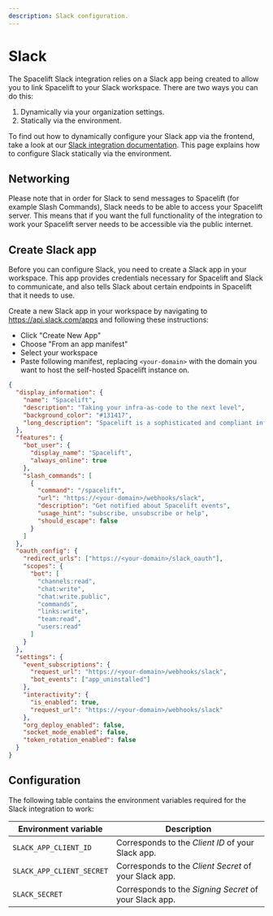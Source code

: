 ```yaml
---
description: Slack configuration.
---
```


# Slack

The Spacelift Slack integration relies on a Slack app being created to allow you to link Spacelift to your Slack workspace. There are two ways you can do this:

1. Dynamically via your organization settings.
2. Statically via the environment.

To find out how to dynamically configure your Slack app via the frontend, take a look at our [Slack integration documentation](../../../integrations/chatops/slack.md#create-slack-app). This page explains how to configure Slack statically via the environment.

## Networking

Please note that in order for Slack to send messages to Spacelift (for example Slash Commands), Slack needs to be able to access your Spacelift server. This means that if you want the full functionality of the integration to work your Spacelift server needs to be accessible via the public internet.

## Create Slack app

Before you can configure Slack, you need to create a Slack app in your workspace. This app provides credentials necessary for Spacelift and Slack to communicate, and also tells Slack about certain endpoints in Spacelift that it needs to use.

Create a new Slack app in your workspace by navigating to <https://api.slack.com/apps> and following these instructions:

- Click "Create New App"
- Choose "From an app manifest"
- Select your workspace
- Paste following manifest, replacing `<your-domain>` with the domain you want to host the self-hosted Spacelift instance on.

```json
{
  "display_information": {
    "name": "Spacelift",
    "description": "Taking your infra-as-code to the next level",
    "background_color": "#131417",
    "long_description": "Spacelift is a sophisticated and compliant infrastructure delivery platform for OpenTofu, Terraform (including Terragrunt), Pulumi, CloudFormation, Ansible, and Kubernetes.\r\n\r\n• No lock-in. Under the hood, Spacelift uses your choice of Infrastructure as Code providers: open-source projects with vibrant ecosystems and a multitude of existing providers, modules, and tutorials.\r\n\r\n• Works with your Git flow. Spacelift integrates with GitHub (and other VCSes) to provide feedback on commits and Pull Requests, allowing you and your team to preview the changes before they are applied.\r\n\r\n• Drift detection. Spacelift natively detects drift, and can optionally revert it, to provide visibility and awareness to those \"changes\" that will inevitably happen.\r\n\r\n• Policy as a Code. With Open Policy Agent (OPA) Rego, you can programmatically define policies, approval flows, and various decision points within your Infrastructure as Code flow.\r\n\r\n• Customize your runtime. Spacelift uses Docker to run its workflows, which allows you to fully control your execution environment.\r\n\r\n• Share config using contexts. Spacelift contexts are collections of configuration files and environment variables that can be attached to multiple stacks.\r\n\r\n• Look ma, no credentials. Spacelift integrates with identity management systems from major cloud providers; AWS, Azure, and Google Cloud, allowing you to set up limited temporary access to your resources without the need to supply powerful static credentials.\r\n\r\n• Manage programmatically. With the OpenTofu/Terraform provider, you can manage Spacelift resources as code.\r\n\r\n• Protect your state. Spacelift supports a sophisticated state backend and can optionally manage the state on your behalf."
  },
  "features": {
    "bot_user": {
      "display_name": "Spacelift",
      "always_online": true
    },
    "slash_commands": [
      {
        "command": "/spacelift",
        "url": "https://<your-domain>/webhooks/slack",
        "description": "Get notified about Spacelift events",
        "usage_hint": "subscribe, unsubscribe or help",
        "should_escape": false
      }
    ]
  },
  "oauth_config": {
    "redirect_urls": ["https://<your-domain>/slack_oauth"],
    "scopes": {
      "bot": [
        "channels:read",
        "chat:write",
        "chat:write.public",
        "commands",
        "links:write",
        "team:read",
        "users:read"
      ]
    }
  },
  "settings": {
    "event_subscriptions": {
      "request_url": "https://<your-domain>/webhooks/slack",
      "bot_events": ["app_uninstalled"]
    },
    "interactivity": {
      "is_enabled": true,
      "request_url": "https://<your-domain>/webhooks/slack"
    },
    "org_deploy_enabled": false,
    "socket_mode_enabled": false,
    "token_rotation_enabled": false
  }
}
```

## Configuration

The following table contains the environment variables required for the Slack integration to work:

| Environment variable      | Description                                            |
| ------------------------- | ------------------------------------------------------ |
| `SLACK_APP_CLIENT_ID`     | Corresponds to the _Client ID_ of your Slack app.      |
| `SLACK_APP_CLIENT_SECRET` | Corresponds to the _Client Secret_ of your Slack app.  |
| `SLACK_SECRET`            | Corresponds to the _Signing Secret_ of your Slack app. |
